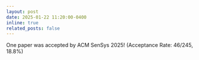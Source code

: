 ```yaml
---
layout: post
date: 2025-01-22 11:20:00-0400
inline: true
related_posts: false
---
```


One paper was accepted by ACM SenSys 2025! (Acceptance Rate: 46/245, 18.8%)
